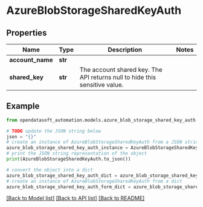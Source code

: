 # AzureBlobStorageSharedKeyAuth


## Properties

Name | Type | Description | Notes
------------ | ------------- | ------------- | -------------
**account_name** | **str** |  | 
**shared_key** | **str** | The account shared key. The API returns null to hide this sensitive value. | 

## Example

```python
from opendatasoft_automation.models.azure_blob_storage_shared_key_auth import AzureBlobStorageSharedKeyAuth

# TODO update the JSON string below
json = "{}"
# create an instance of AzureBlobStorageSharedKeyAuth from a JSON string
azure_blob_storage_shared_key_auth_instance = AzureBlobStorageSharedKeyAuth.from_json(json)
# print the JSON string representation of the object
print(AzureBlobStorageSharedKeyAuth.to_json())

# convert the object into a dict
azure_blob_storage_shared_key_auth_dict = azure_blob_storage_shared_key_auth_instance.to_dict()
# create an instance of AzureBlobStorageSharedKeyAuth from a dict
azure_blob_storage_shared_key_auth_form_dict = azure_blob_storage_shared_key_auth.from_dict(azure_blob_storage_shared_key_auth_dict)
```
[[Back to Model list]](../README.md#documentation-for-models) [[Back to API list]](../README.md#documentation-for-api-endpoints) [[Back to README]](../README.md)


